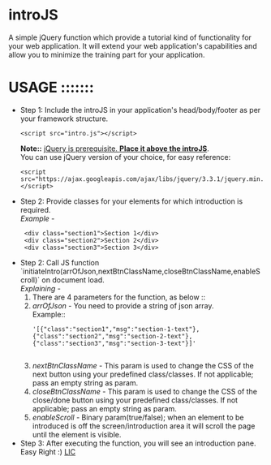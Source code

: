 # introJS

A simple jQuery function which provide a tutorial kind of functionality for your web application.
It will extend your web application's capabilities and allow you to minimize the training part for your application.

# USAGE :::::::
<ul><li> Step 1: Include the introJS in your application's head/body/footer as per your framework structure. <br><pre><code>&#x3C;script src=&#x22;intro.js&#x22;&#x3E;&#x3C;/script&#x3E;</code></pre>
 <b>Note::</b> <u>jQuery is prerequisite. <b>Place it above the introJS</b></u>. <br> You can use jQuery version of your choice, for easy reference: <pre><code>&#x3C;script src=&#x22;https://ajax.googleapis.com/ajax/libs/jquery/3.3.1/jquery.min.js&#x22;&#x3E;&#x3C;/script&#x3E;</code></pre></li>
 <li>Step 2: Provide classes for your elements for which introduction is required.<br><i>Example - </i><br>
 <pre><code> &#x3C;div class=&#x22;section1&#x22;&#x3E;Section 1&#x3C;/div&#x3E;
 &#x3C;div class=&#x22;section2&#x22;&#x3E;Section 2&#x3C;/div&#x3E;
 &#x3C;div class=&#x22;section3&#x22;&#x3E;Section 3&#x3C;/div&#x3E;</code></pre></li>
 <li> Step 2: Call JS function `initiateIntro(arrOfJson,nextBtnClassName,closeBtnClassName,enableScroll)` on document load.<br>
 <i>Explaining -</i><br>
   <ol><li>There are 4 parameters for the function, as below ::</li>
   <li><i>arrOfJson - </i> You need to provide a string of json array.<br> Example::<br>
    <pre><code>&#x27;[{&#x22;class&#x22;:&#x22;section1&#x22;,&#x22;msg&#x22;:&#x22;section-1-text&#x22;},{&#x22;class&#x22;:&#x22;section2&#x22;,&#x22;msg&#x22;:&#x22;section-2-text&#x22;},{&#x22;class&#x22;:&#x22;section3&#x22;,&#x22;msg&#x22;:&#x22;section-3-text&#x22;}]&#x27;
    </code></pre>
   </li>
   <li><i>nextBtnClassName - </i> This param is used to change the CSS of the next button using your predefined class/classes. If not applicable; pass an empty string as param.</li>
   <li><i>closeBtnClassName - </i> This param is used to change the CSS of the close/done button using your predefined class/classes. If not applicable; pass an empty string as param.</li>
   <li><i>enableScroll - </i> Binary param(true/false); when an element to be introduced is off the screen/introduction area it will scroll the page until the element is visible.</li>
 </ol>
 </li>
 <li>
  Step 3: After executing the function, you will see an introduction pane. Easy Right :) <a href="/LICENSE">LIC</a>
 </li>
</ul>
